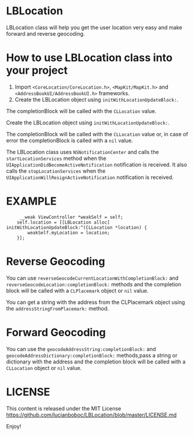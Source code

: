 LBLocation
==========

LBLocation class will help you get the user location very easy and make forward and reverse geocoding.
 
 How to use LBLocation class into your project
==========
 
 1. Import <code><CoreLocation/CoreLocation.h></code>, <code><MapKit/MapKit.h></code> and <code><AddressBookUI/AddressBookUI.h></code> frameworks.
 2. Create the LBLocation object using <code>initWithLocationUpdateBlock:</code>.
  
 The completionBlock will be called with the <code>CLLocation</code> value.
 
 Create the LBLocation object using <code>initWithLocationUpdateBlock:</code>.
  
 The completionBlock will be called with the <code>CLLocation</code> value or, in case of error the completionBlock is called with a <code>nil</code> value.
 
 The LBLocation class uses <code>NSNotificationCenter</code> and calls the <code>startLocationServices</code> method when the <code>UIApplicationDidBecomeActiveNotification</code> notification is received. It also calls the <code>stopLocationServices</code> when the <code>UIApplicationWillResignActiveNotification</code> notification is received.
 
EXAMPLE
==========
```
     __weak ViewController *weakSelf = self;
    self.location = [[LBLocation alloc] initWithLocationUpdateBlock:^(CLLocation *location) {
        weakSelf.myLocation = location;
    }];

```
 
 Reverse Geocoding
==========

 You can use <code>reverseGeocodeCurrentLocationWithCompletionBlock:</code> and <code>reverseGeocodeLocation:completionBlock:</code> methods and the completion block will be called with a <code>CLPlacemark</code> object or <code>nil</code> value.
 
 You can get a string with the address from the CLPlacemark object using the <code>addressStringFromPlacemark:</code> method.


 Forward Geocoding
==========

 You can use the <code>geocodeAddressString:completionBlock:</code> and <code>geocodeAddressDictionary:completionBlock:</code> methods,pass a string or dictionary with the address and the completion block will be called with a <code>CLLocation</code> object or <code>nil</code> value.


LICENSE
==========

This content is released under the MIT License https://github.com/lucianboboc/LBLocation/blob/master/LICENSE.md

 Enjoy!

